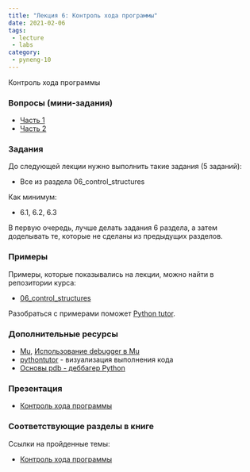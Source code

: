 ```yaml
---
title: "Лекция 6: Контроль хода программы"
date: 2021-02-06
tags:
 - lecture
 - labs
category:
 - pyneng-10
---
```


Контроль хода программы

### Вопросы (мини-задания)

* [Часть 1](https://docs.google.com/forms/d/e/1FAIpQLSdiNdY9ax3IBr5Ce_xxg9ao1eSs_-wecKRbjxcsJntfB-S8dA/viewform?usp=sf_link)
* [Часть 2](https://docs.google.com/forms/d/e/1FAIpQLSdBHuOrLCmlFy5mdhwAIALcZeqN0OlrVP4auJMqnVJCPaO1Yw/viewform?usp=sf_link)

### Задания

До следующей лекции нужно выполнить такие задания (5 заданий):

* Все из раздела 06_control_structures

Как минимум:

* 6.1, 6.2, 6.3

В первую очередь, лучше делать задания 6 раздела, а затем доделывать те, которые не сделаны из предыдущих разделов.


### Примеры

Примеры, которые показывались на лекции, можно найти в репозитории курса:

* [06_control_structures](https://github.com/pyneng/pyneng-online-10-jan-apr-2021/tree/main/examples/06_control_structures)

Разобраться с примерами поможет [Python tutor](http://www.pythontutor.com/).

### Дополнительные ресурсы

* [Mu](https://pyneng.github.io/docs/mu/), [Использование debugger в Mu](https://youtu.be/s9Lskg37xss)
* [pythontutor](http://pythontutor.com/visualize.html#) - визуализация выполнения кода
* [Основы pdb - деббагер Python](https://natenka.github.io/pyneng/pdb-basics/)


### Презентация

* [Контроль хода программы](https://github.com/pyneng/all-pyneng-slides/blob/main/pyneng/06_control_structures.md)


### Соответствующие разделы в книге

Ссылки на пройденные темы:

* [Контроль хода программы](https://pyneng.readthedocs.io/ru/latest/book/06_control_structures/index.html)

